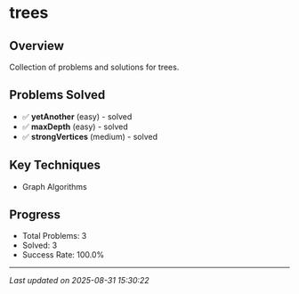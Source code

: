 # trees

## Overview
Collection of problems and solutions for trees.

## Problems Solved
- ✅ **yetAnother** (easy) - solved
- ✅ **maxDepth** (easy) - solved
- ✅ **strongVertices** (medium) - solved

## Key Techniques
- Graph Algorithms

## Progress
- Total Problems: 3
- Solved: 3
- Success Rate: 100.0%

---
*Last updated on 2025-08-31 15:30:22*

